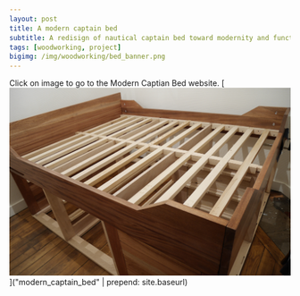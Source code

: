 ```yaml
---
layout: post
title: A modern captain bed
subtitle: A redisign of nautical captain bed toward modernity and functionnality
tags: [woodworking, project]
bigimg: /img/woodworking/bed_banner.png
---
```


Click on image to go to the Modern Captian Bed website.
[![modern captain bed](/img/woodworking/bed_finished.jpg)]("modern_captain_bed" | prepend: site.baseurl)